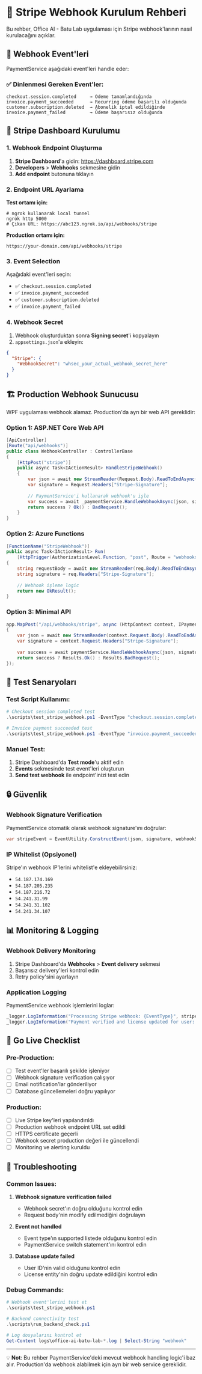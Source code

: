 # 🔔 Stripe Webhook Kurulum Rehberi

Bu rehber, Office AI - Batu Lab uygulaması için Stripe webhook'larının nasıl kurulacağını açıklar.

## 🎯 Webhook Event'leri

PaymentService aşağıdaki event'leri handle eder:

### ✅ Dinlenmesi Gereken Event'ler:
```
checkout.session.completed     → Ödeme tamamlandığında
invoice.payment_succeeded      → Recurring ödeme başarılı olduğunda  
customer.subscription.deleted  → Abonelik iptal edildiğinde
invoice.payment_failed         → Ödeme başarısız olduğunda
```

## 🔧 Stripe Dashboard Kurulumu

### 1. Webhook Endpoint Oluşturma

1. **Stripe Dashboard**'a gidin: https://dashboard.stripe.com
2. **Developers** > **Webhooks** sekmesine gidin
3. **Add endpoint** butonuna tıklayın

### 2. Endpoint URL Ayarlama

**Test ortamı için:**
```
# ngrok kullanarak local tunnel
ngrok http 5000
# Çıkan URL: https://abc123.ngrok.io/api/webhooks/stripe
```

**Production ortamı için:**
```
https://your-domain.com/api/webhooks/stripe
```

### 3. Event Selection

Aşağıdaki event'leri seçin:

- ✅ `checkout.session.completed`
- ✅ `invoice.payment_succeeded`
- ✅ `customer.subscription.deleted`
- ✅ `invoice.payment_failed`

### 4. Webhook Secret

1. Webhook oluşturduktan sonra **Signing secret**'i kopyalayın
2. `appsettings.json`'a ekleyin:

```json
{
  "Stripe": {
    "WebhookSecret": "whsec_your_actual_webhook_secret_here"
  }
}
```

## 🏗️ Production Webhook Sunucusu

WPF uygulaması webhook alamaz. Production'da ayrı bir web API gereklidir:

### Option 1: ASP.NET Core Web API

```csharp
[ApiController]
[Route("api/webhooks")]
public class WebhookController : ControllerBase
{
    [HttpPost("stripe")]
    public async Task<IActionResult> HandleStripeWebhook()
    {
        var json = await new StreamReader(Request.Body).ReadToEndAsync();
        var signature = Request.Headers["Stripe-Signature"];
        
        // PaymentService'i kullanarak webhook'u işle
        var success = await _paymentService.HandleWebhookAsync(json, signature);
        return success ? Ok() : BadRequest();
    }
}
```

### Option 2: Azure Functions

```csharp
[FunctionName("StripeWebhook")]
public async Task<IActionResult> Run(
    [HttpTrigger(AuthorizationLevel.Function, "post", Route = "webhooks/stripe")] HttpRequest req)
{
    string requestBody = await new StreamReader(req.Body).ReadToEndAsync();
    string signature = req.Headers["Stripe-Signature"];
    
    // Webhook işleme logic
    return new OkResult();
}
```

### Option 3: Minimal API

```csharp
app.MapPost("/api/webhooks/stripe", async (HttpContext context, IPaymentService paymentService) =>
{
    var json = await new StreamReader(context.Request.Body).ReadToEndAsync();
    var signature = context.Request.Headers["Stripe-Signature"];
    
    var success = await paymentService.HandleWebhookAsync(json, signature);
    return success ? Results.Ok() : Results.BadRequest();
});
```

## 🧪 Test Senaryoları

### Test Script Kullanımı:

```powershell
# Checkout session completed test
.\scripts\test_stripe_webhook.ps1 -EventType "checkout.session.completed" -UserId "test-user-id" -LicenseType "Monthly"

# Invoice payment succeeded test  
.\scripts\test_stripe_webhook.ps1 -EventType "invoice.payment_succeeded" -UserId "test-user-id" -LicenseType "Yearly"
```

### Manuel Test:

1. Stripe Dashboard'da **Test mode**'u aktif edin
2. **Events** sekmesinde test event'leri oluşturun
3. **Send test webhook** ile endpoint'inizi test edin

## 🔒 Güvenlik

### Webhook Signature Verification

PaymentService otomatik olarak webhook signature'ını doğrular:

```csharp
var stripeEvent = EventUtility.ConstructEvent(json, signature, webhookSecret);
```

### IP Whitelist (Opsiyonel)

Stripe'ın webhook IP'lerini whitelist'e ekleyebilirsiniz:
- `54.187.174.169`
- `54.187.205.235`
- `54.187.216.72`
- `54.241.31.99`
- `54.241.31.102`
- `54.241.34.107`

## 📊 Monitoring & Logging

### Webhook Delivery Monitoring

1. Stripe Dashboard'da **Webhooks** > **Event delivery** sekmesi
2. Başarısız delivery'leri kontrol edin
3. Retry policy'sini ayarlayın

### Application Logging

PaymentService webhook işlemlerini loglar:

```csharp
_logger.LogInformation("Processing Stripe webhook: {EventType}", stripeEvent.Type);
_logger.LogInformation("Payment verified and license updated for user: {UserId}", userId);
```

## 🚀 Go Live Checklist

### Pre-Production:
- [ ] Test event'ler başarılı şekilde işleniyor
- [ ] Webhook signature verification çalışıyor
- [ ] Email notification'lar gönderiliyor
- [ ] Database güncellemeleri doğru yapılıyor

### Production:
- [ ] Live Stripe key'leri yapılandırıldı
- [ ] Production webhook endpoint URL set edildi
- [ ] HTTPS certificate geçerli
- [ ] Webhook secret production değeri ile güncellendi
- [ ] Monitoring ve alerting kuruldu

## 🔧 Troubleshooting

### Common Issues:

1. **Webhook signature verification failed**
   - Webhook secret'ın doğru olduğunu kontrol edin
   - Request body'nin modify edilmediğini doğrulayın

2. **Event not handled**
   - Event type'ın supported listede olduğunu kontrol edin
   - PaymentService switch statement'ını kontrol edin

3. **Database update failed**
   - User ID'nin valid olduğunu kontrol edin
   - License entity'nin doğru update edildiğini kontrol edin

### Debug Commands:

```powershell
# Webhook event'lerini test et
.\scripts\test_stripe_webhook.ps1

# Backend connectivity test
.\scripts\run_backend_check.ps1

# Log dosyalarını kontrol et
Get-Content logs\office-ai-batu-lab-*.log | Select-String "webhook"
```

---

💡 **Not**: Bu rehber PaymentService'deki mevcut webhook handling logic'i baz alır. Production'da webhook alabilmek için ayrı bir web service gereklidir.